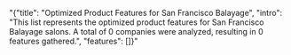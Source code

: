 "{\"title\": \"Optimized Product Features for San Francisco Balayage\", \"intro\": \"This list represents the optimized product features for San Francisco Balayage salons. A total of 0 companies were analyzed, resulting in 0 features gathered.\", \"features\": []}"